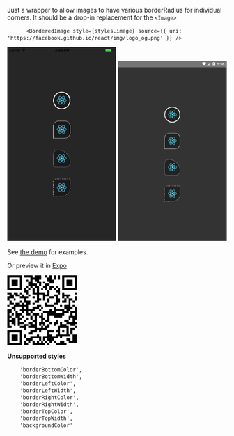 
Just a wrapper to allow images to have various borderRadius for individual corners. It should be a drop-in replacement for the `<Image>`

~~~
      <BorderedImage style={styles.image} source={{ uri: 'https://facebook.github.io/react/img/logo_og.png' }} />
~~~


<img src="./screenshots/iphone.png" width="250">
<img src="./screenshots/android.png" width="250">


See [the demo](./demo/src/index.js) for examples.

Or preview it in [Expo](https://expo.io/@rborn/react-native-bordered-image-demo)

<img src="./screenshots/expo.png" width="160">

**Unsupported styles**

```
    'borderBottomColor',
    'borderBottomWidth',
    'borderLeftColor',
    'borderLeftWidth',
    'borderRightColor',
    'borderRightWidth',
    'borderTopColor',
    'borderTopWidth',
    'backgroundColor'
```


